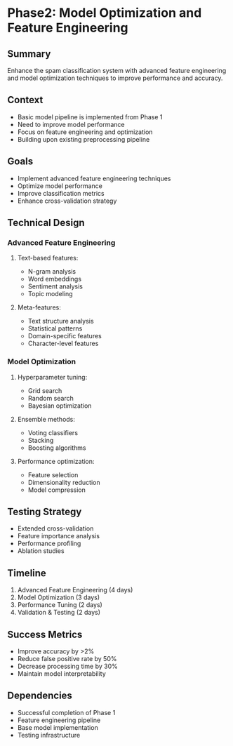 # Phase2: Model Optimization and Feature Engineering

## Summary
Enhance the spam classification system with advanced feature engineering and model optimization techniques to improve performance and accuracy.

## Context
- Basic model pipeline is implemented from Phase 1
- Need to improve model performance
- Focus on feature engineering and optimization
- Building upon existing preprocessing pipeline

## Goals
- Implement advanced feature engineering techniques
- Optimize model performance
- Improve classification metrics
- Enhance cross-validation strategy

## Technical Design

### Advanced Feature Engineering
1. Text-based features:
   - N-gram analysis
   - Word embeddings
   - Sentiment analysis
   - Topic modeling

2. Meta-features:
   - Text structure analysis
   - Statistical patterns
   - Domain-specific features
   - Character-level features

### Model Optimization
1. Hyperparameter tuning:
   - Grid search
   - Random search
   - Bayesian optimization

2. Ensemble methods:
   - Voting classifiers
   - Stacking
   - Boosting algorithms

3. Performance optimization:
   - Feature selection
   - Dimensionality reduction
   - Model compression

## Testing Strategy
- Extended cross-validation
- Feature importance analysis
- Performance profiling
- Ablation studies

## Timeline
1. Advanced Feature Engineering (4 days)
2. Model Optimization (3 days)
3. Performance Tuning (2 days)
4. Validation & Testing (2 days)

## Success Metrics
- Improve accuracy by >2%
- Reduce false positive rate by 50%
- Decrease processing time by 30%
- Maintain model interpretability

## Dependencies
- Successful completion of Phase 1
- Feature engineering pipeline
- Base model implementation
- Testing infrastructure